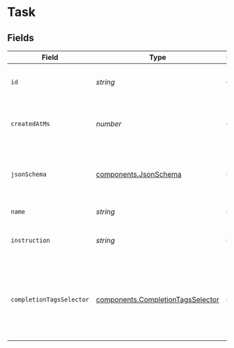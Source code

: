 # Task


## Fields

| Field                                                                                  | Type                                                                                   | Required                                                                               | Description                                                                            |
| -------------------------------------------------------------------------------------- | -------------------------------------------------------------------------------------- | -------------------------------------------------------------------------------------- | -------------------------------------------------------------------------------------- |
| `id`                                                                                   | *string*                                                                               | :heavy_minus_sign:                                                                     | The unique identifier for this task.                                                   |
| `createdAtMs`                                                                          | *number*                                                                               | :heavy_minus_sign:                                                                     | The epoch this schema was created.                                                     |
| `jsonSchema`                                                                           | [components.JsonSchema](../../models/components/jsonschema.md)                         | :heavy_check_mark:                                                                     | The schema of the task. Must be valid JSON Schema.                                     |
| `name`                                                                                 | *string*                                                                               | :heavy_check_mark:                                                                     | The name of the task.                                                                  |
| `instruction`                                                                          | *string*                                                                               | :heavy_check_mark:                                                                     | The instructions for this task.                                                        |
| `completionTagsSelector`                                                               | [components.CompletionTagsSelector](../../models/components/completiontagsselector.md) | :heavy_check_mark:                                                                     | The completion tag matching with this task i.e. surfaced as needing feedback.          |